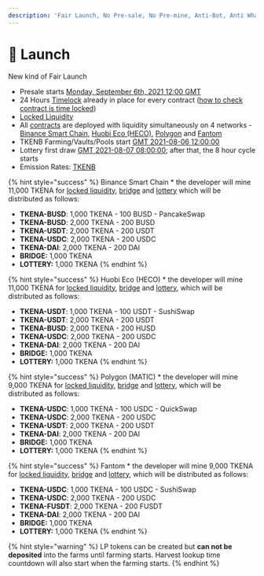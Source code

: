 ```yaml
---
description: 'Fair Launch, No Pre-sale, No Pre-mine, Anti-Bot, Anti Whale'
---
```


# 🚀 Launch

New kind of Fair Launch

* Presale starts [Monday, September 6th, 2021 12:00 GMT](https://www.timeanddate.com/countdown/generic?iso=2021-09-06T12:00:00Z&font=sanserif&p0=1440&csz=1&msg=TKENB%20Presale)
* 24 Hours [Timelock](security/timelock.md) already in place for every contract \([how to check contract is time locked](https://galaxyfinance.one/how-to-verify-contract-owner-is-timelock.mp4)\)
* [Locked Liquidity](features/locked-liquidity.md)
* All [contracts](tokenomics/contracts.md) are deployed with liquidity simultaneously on 4 networks - [Binance Smart Chain](https://www.binance.org/en/smartChain), [Huobi Eco \(HECO\)](https://www.hecochain.com/en-us/), [Polygon](https://polygon.technology/) and [Fantom](https://fantom.foundation/)
* TKENB Farming/Vaults/Pools start [GMT 2021-08-06 12:00:00](https://www.timeanddate.com/countdown/generic?iso=2021-08-06T12:00:00Z&font=sanserif&p0=1440&csz=1&msg=DEFIFinance.one%20|%20TKENA%20Farming)
* Lottery first draw [GMT 2021-08-07 08:00:00](https://www.timeanddate.com/countdown/generic?iso=2021-08-06T12:00:00Z&font=sanserif&p0=1440&csz=1&msg=DEFIFinance.one%20|%20Lottery); after that, the 8 hour cycle starts
* Emission Rates: [TKENB](tokenomics/tkena.md)

{% hint style="success" %}
Binance Smart Chain \* the developer will mine 11,000 TKENA for [locked liquidity](features/locked-liquidity.md), [bridge](features/token-bridge.md) and [lottery](features/lottery.md) which will be distributed as follows:

* **TKENA-BUSD**: 1,000 TKENA - 100 BUSD - PancakeSwap
* **TKENA-BUSD**: 2,000 TKENA - 200 BUSD
* **TKENA-USDT**: 2,000 TKENA - 200 USDT
* **TKENA-USDC**: 2,000 TKENA - 200 USDC
* **TKENA-DAI**:     2,000 TKENA - 200 DAI
* **BRIDGE:**             1,000 TKENA
* **LOTTERY:**          1,000 TKENA
{% endhint %}

{% hint style="success" %}
Huobi Eco \(HECO\) \* the developer will mine 11,000 TKENA for [locked liquidity](features/locked-liquidity.md), [bridge](features/token-bridge.md) and [lottery](features/lottery.md), which will be distributed as follows:

* **TKENA-USDT**: 1,000 TKENA - 100 USDT - SushiSwap
* **TKENA-USDT**: 2,000 TKENA - 200 USDT
* **TKENA-BUSD**: 2,000 TKENA - 200 HUSD
* **TKENA-USDC**: 2,000 TKENA - 200 USDC
* **TKENA-DAI**:     2,000 TKENA - 200 DAI
* **BRIDGE:**             1,000 TKENA
* **LOTTERY:**          1,000 TKENA
{% endhint %}

{% hint style="success" %}
Polygon \(MATIC\) \* the developer will mine 9,000 TKENA for [locked liquidity](features/locked-liquidity.md), [bridge](features/token-bridge.md) and [lottery](features/lottery.md), which will be distributed as follows:

* **TKENA-USDC**: 1,000 TKENA - 100 USDC - QuickSwap
* **TKENA-USDC**: 2,000 TKENA - 200 USDC
* **TKENA-USDT**: 2,000 TKENA - 200 USDT
* **TKENA-DAI**:     2,000 TKENA - 200 DAI
* **BRIDGE:**             1,000 TKENA
* **LOTTERY:**          1,000 TKENA
{% endhint %}

{% hint style="success" %}
Fantom \* the developer will mine 9,000 TKENA for [locked liquidity](features/locked-liquidity.md), [bridge](features/token-bridge.md) and [lottery](features/lottery.md), which will be distributed as follows:

* **TKENA-USDC**:   1,000 TKENA - 100 USDC - SushiSwap
* **TKENA-USDC**:   2,000 TKENA - 200 USDC
* **TKENA-FUSDT**: 2,000 TKENA - 200 FUSDT
* **TKENA-DAI**:       2,000 TKENA - 200 DAI
* **BRIDGE:**               1,000 TKENA
* **LOTTERY:**            1,000 TKENA
{% endhint %}

{% hint style="warning" %}
LP tokens can be created but **can not be deposited** into the farms until farming starts. Harvest lookup time countdown will also start when the farming starts.
{% endhint %}



​

​

​


